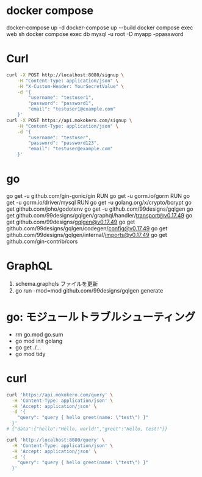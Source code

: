 # docker compose
docker-compose up -d
docker-compose up --build
docker compose exec web sh
docker compose exec db mysql -u root -D myapp -ppassword

# Curl
```sh
curl -X POST http://localhost:8080/signup \
    -H "Content-Type: application/json" \
    -H "X-Custom-Header: YourSecretValue" \
    -d '{
        "username": "testuser1",
        "password": "password1",
        "email": "testuser1@example.com"
    }'
curl -X POST https://api.mokokero.com/signup \
    -H "Content-Type: application/json" \
    -d '{
        "username": "testuser",
        "password": "password123",
        "email": "testuser@example.com"
    }'
```

# go
go get -u github.com/gin-gonic/gin
RUN go get -u gorm.io/gorm
RUN go get -u gorm.io/driver/mysql
RUN go get -u golang.org/x/crypto/bcrypt
go get github.com/joho/godotenv
go get -u github.com/99designs/gqlgen
go get github.com/99designs/gqlgen/graphql/handler/transport@v0.17.49
go get github.com/99designs/gqlgen@v0.17.49
go get github.com/99designs/gqlgen/codegen/config@v0.17.49
go get github.com/99designs/gqlgen/internal/imports@v0.17.49
go get github.com/gin-contrib/cors

# GraphQL
1. schema.graphqls ファイルを更新
2. go run -mod=mod github.com/99designs/gqlgen generate

# go: モジュールトラブルシューティング
- rm go.mod go.sum
- go mod init golang
- go get ./...
- go mod tidy

# curl
```sh
curl 'https://api.mokokero.com/query' \
  -H 'Content-Type: application/json' \
  -H 'Accept: application/json' \
  -d '{
    "query": "query { hello greet(name: \"test\") }"
  }'
# {"data":{"hello":"Hello, world!","greet":"Hello, test!"}}

curl 'http://localhost:8080/query' \
  -H 'Content-Type: application/json' \
  -H 'Accept: application/json' \
  -d '{
    "query": "query { hello greet(name: \"test\") }"
  }'
```
